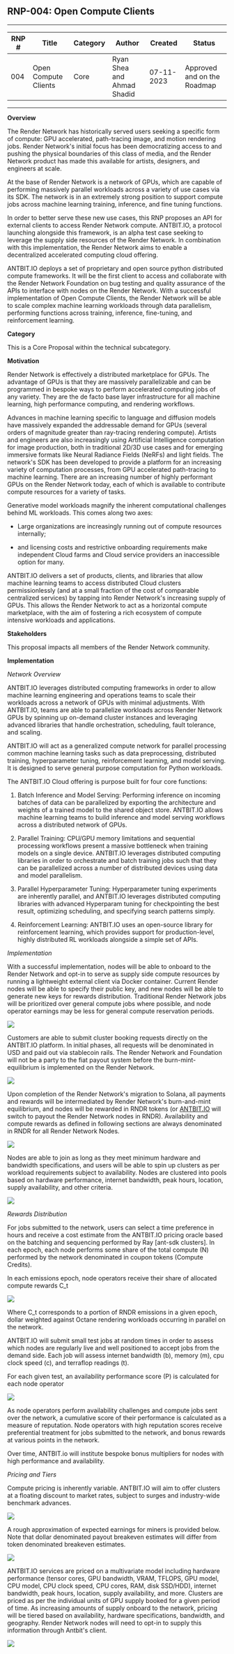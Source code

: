 ## **RNP-004: Open Compute Clients**

---
|RNP # |Title  |Category | Author |Created | Status |
|------|-------|---------|--------|--|--|
|004   |Open Compute Clients |Core |Ryan Shea and Ahmad Shadid|07-11-2023|Approved and on the Roadmap|
---

**Overview**

The Render Network has historically served users seeking a specific form
of compute: GPU accelerated, path-tracing image, and motion rendering
jobs. Render Network's initial focus has been democratizing access to
and pushing the physical boundaries of this class of media, and the
Render Network product has made this available for artists, designers,
and engineers at scale.

At the base of Render Network is a network of GPUs, which are capable of
performing massively parallel workloads across a variety of use cases
via its SDK. The network is in an extremely strong position to support
compute jobs across machine learning training, inference, and fine
tuning functions.

In order to better serve these new use cases, this RNP proposes an API
for external clients to access Render Network compute. ANTBIT.IO, a
protocol launching alongside this framework, is an alpha test case
seeking to leverage the supply side resources of the Render Network. In
combination with this implementation, the Render Network aims to enable
a decentralized accelerated computing cloud offering.

ANTBIT.IO deploys a set of proprietary and open source python
distributed compute frameworks. It will be the first client to access
and collaborate with the Render Network Foundation on bug testing and quality
assurance of the APIs to interface with nodes on the Render Network.
With a successful implementation of Open Compute Clients, the Render
Network will be able to scale complex machine learning workloads through
data parallelism, performing functions across training, inference,
fine-tuning, and reinforcement learning.

**Category**

This is a Core Proposal within the technical subcategory.

**Motivation**

Render Network is effectively a distributed marketplace for GPUs. The
advantage of GPUs is that they are massively parallelizable and can be
programmed in bespoke ways to perform accelerated computing jobs of any
variety. They are the de facto base layer infrastructure for all machine
learning, high performance computing, and rendering workflows.

Advances in machine learning specific to language and diffusion models
have massively expanded the addressable demand for GPUs (several orders
of magnitude greater than ray-tracing rendering compute). Artists and
engineers are also increasingly using Artificial Intelligence
computation for image production, both in traditional 2D/3D use cases
and for emerging immersive formats like Neural Radiance Fields (NeRFs)
and light fields. The network's SDK has been developed to provide a
platform for an increasing variety of computation processes, from GPU
accelerated path-tracing to machine learning. There are an increasing
number of highly performant GPUs on the Render Network today, each of
which is available to contribute compute resources for a variety of
tasks.

Generative model workloads magnify the inherent computational challenges
behind ML workloads. This comes along two axes:

-   Large organizations are increasingly running out of compute
    resources internally;

-   and licensing costs and restrictive onboarding requirements make
    independent Cloud farms and Cloud service providers an
    inaccessible option for many.

ANTBIT.IO delivers a set of products, clients, and libraries that allow
machine learning teams to access distributed Cloud clusters
permissionlessly (and at a small fraction of the cost of comparable
centralized services) by tapping into Render Network's increasing supply
of GPUs. This allows the Render Network to act as a horizontal compute
marketplace, with the aim of fostering a rich ecosystem of compute
intensive workloads and applications.

**Stakeholders**

This proposal impacts all members of the Render Network community.

**Implementation**

*Network Overview*

ANTBIT.IO leverages distributed computing frameworks in order to allow
machine learning engineering and operations teams to scale their
workloads across a network of GPUs with minimal adjustments. With
ANTBIT.IO, teams are able to parallelize workloads across Render Network
GPUs by spinning up on-demand cluster instances and leveraging advanced
libraries that handle orchestration, scheduling, fault tolerance, and
scaling.

ANTBIT.IO will act as a generalized compute network for parallel
processing common machine learning tasks such as data preprocessing,
distributed training, hyperparameter tuning, reinforcement learning, and
model serving. It is designed to serve general purpose computation for
Python workloads.

The ANTBIT.IO Cloud offering is purpose built for four core functions:

1.  Batch Inference and Model Serving: Performing inference on incoming
    batches of data can be parallelized by exporting the architecture
    and weights of a trained model to the shared object store.
    ANTBIT.IO allows machine learning teams to build inference and
    model serving workflows across a distributed network of GPUs.

2.  Parallel Training: CPU/GPU memory limitations and sequential
    processing workflows present a massive bottleneck when training
    models on a single device. ANTBIT.IO leverages distributed
    computing libraries in order to orchestrate and batch training
    jobs such that they can be parallelized across a number of
    distributed devices using data and model parallelism.

3.  Parallel Hyperparameter Tuning: Hyperparameter tuning experiments
    are inherently parallel, and ANTBIT.IO leverages distributed
    computing libraries with advanced Hyperparam tuning for
    checkpointing the best result, optimizing scheduling, and
    specifying search patterns simply.

4.  Reinforcement Learning: ANTBIT.IO uses an open-source library for
    reinforcement learning, which provides support for
    production-level, highly distributed RL workloads alongside a
    simple set of APIs.

*Implementation*

With a successful implementation, nodes will be able to onboard to the
Render Network and opt-in to serve as supply side compute resources by
running a lightweight external client via Docker container. Current
Render nodes will be able to specify their public key, and new nodes
will be able to generate new keys for rewards distribution. Traditional
Render Network jobs will be prioritized over general compute jobs where
possible, and node operator earnings may be less for general compute
reservation periods.

![](RNP-004/image8.png)

Customers are able to submit cluster booking requests directly on the
ANTBIT.IO platform. In initial phases, all requests will be denominated
in USD and paid out via stablecoin rails. The Render Network and
Foundation will not be a party to the fiat payout system before the
burn-mint-equilibrium is implemented on the Render Network.

![](RNP-004/image3.png)

Upon completion of the Render Network's migration to Solana, all
payments and rewards will be intermediated by Render Network's
burn-and-mint equilibrium, and nodes will be rewarded in RNDR tokens (or
[ANTBIT.IO](http://antbit.io) will switch to payout the Render Network
nodes in RNDR). Availability and compute rewards as defined in following
sections are always denominated in RNDR for all Render Network Nodes.

![](RNP-004/image4.png)

Nodes are able to join as long as they meet minimum hardware and
bandwidth specifications, and users will be able to spin up clusters as
per workload requirements subject to availability. Nodes are clustered
into pools based on hardware performance, internet bandwidth, peak
hours, location, supply availability, and other criteria.

![](RNP-004/image7.png)

*Rewards Distribution*

For jobs submitted to the network, users can select a time preference in
hours and receive a cost estimate from the ANTBIT.IO pricing oracle
based on the batching and sequencing performed by Ray \[ant-sdk
clusters\]. In each epoch, each node performs some share of the total
compute (N) performed by the network denominated in coupon tokens
(Compute Credits).

In each emissions epoch, node operators receive their share of allocated
compute rewards C_t

![](RNP-004/image1.png)

Where C_t corresponds to a portion of RNDR emissions in a given epoch,
dollar weighted against Octane rendering workloads occurring in parallel
on the network.

ANTBIT.IO will submit small test jobs at random times in order to assess
which nodes are regularly live and well positioned to accept jobs from
the demand side. Each job will assess internet bandwidth (b), memory
(m), cpu clock speed (c), and terraflop readings (t).

For each given test, an availability performance score (P) is calculated
for each node operator

![](RNP-004/image2.png)

As node operators perform availability challenges and compute jobs sent
over the network, a cumulative score of their performance is calculated
as a measure of reputation. Node operators with high reputation scores
receive preferential treatment for jobs submitted to the network, and
bonus rewards at various points in the network.

Over time, ANTBIT.io will institute bespoke bonus multipliers for nodes
with high performance and availability.

*Pricing and Tiers*

Compute pricing is inherently variable. ANTBIT.IO will aim to offer
clusters at a floating discount to market rates, subject to surges and
industry-wide benchmark advances.

![](RNP-004/image8.png)

A rough approximation of expected earnings for miners is provided below.
Note that dollar denominated payout breakeven estimates will differ from
token denominated breakeven estimates.

![](RNP-004/image6.png)

ANTBIT.IO services are priced on a multivariate model including hardware
performance (tensor cores, GPU bandwidth, VRAM, TFLOPS, GPU model, CPU
model, CPU clock speed, CPU cores, RAM, disk SSD/HDD), internet
bandwidth, peak hours, location, supply availability, and more. Clusters
are priced as per the individual units of GPU supply booked for a given
period of time. As increasing amounts of supply onboard to the network,
pricing will be tiered based on availability, hardware specifications,
bandwidth, and geography. Render Network nodes will need to opt-in to
supply this information through Antbit's client.

![](RNP-004/image5.png)
